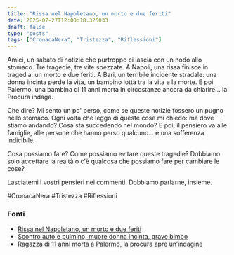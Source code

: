 ```yaml
---
title: "Rissa nel Napoletano, un morto e due feriti"
date: 2025-07-27T12:00:18.325033
draft: false
type: "posts"
tags: ["CronacaNera", "Tristezza", "Riflessioni"]
---
```


Amici, un sabato di notizie che purtroppo ci lascia con un nodo allo stomaco.  Tre tragedie, tre vite spezzate.  A Napoli, una rissa finisce in tragedia: un morto e due feriti.  A Bari, un terribile incidente stradale: una donna incinta perde la vita, un bambino lotta tra la vita e la morte.  E poi Palermo, una bambina di 11 anni morta in circostanze ancora da chiarire... la Procura indaga.

Che dire?  Mi sento un po' perso, come se queste notizie fossero un pugno nello stomaco.  Ogni volta che leggo di queste cose mi chiedo: ma dove stiamo andando?  Cosa sta succedendo nel mondo?  E poi, il pensiero va alle famiglie, alle persone che hanno perso qualcuno... è una sofferenza indicibile.

Cosa possiamo fare?  Come possiamo evitare queste tragedie?  Dobbiamo solo accettare la realtà o c'è qualcosa che possiamo fare per cambiare le cose?  

Lasciatemi i vostri pensieri nei commenti.  Dobbiamo parlarne, insieme.

#CronacaNera #Tristezza #Riflessioni


### Fonti
- [Rissa nel Napoletano, un morto e due feriti](https://www.ansa.it/sito/notizie/topnews/2025/07/27/rissa-nel-napoletano-un-morto-e-due-feriti_e103cb41-e4c6-4d9f-bca4-60886cec62b9.html)
- [Scontro auto e pulmino, muore donna incinta, grave bimbo](https://www.ansa.it/sito/notizie/topnews/2025/07/27/scontro-auto-e-pulmino-muore-donna-incinta-grave-bimbo_75508890-e38c-402d-b3ab-67e62b9b40af.html)
- [Ragazza di 11 anni morta a Palermo, la procura apre un’indagine](https://palermo.repubblica.it/cronaca/2025/07/27/news/bambina_11_anni_morta_palermo_procura_indagine_autopsia_le_notizie-424755338/)
